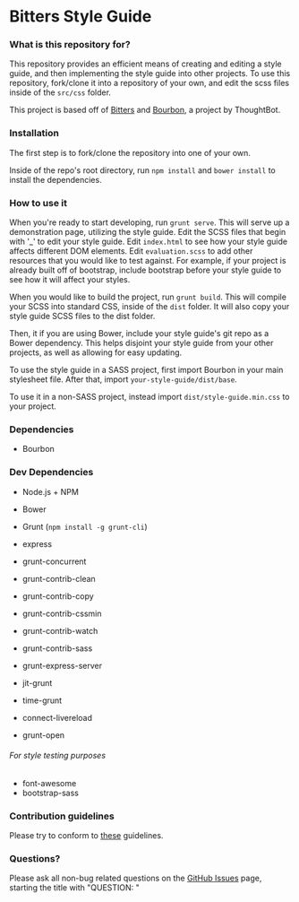 # Bitters Style Guide #

### What is this repository for? ###

This repository provides an efficient means of creating and editing a style guide, and then implementing the style guide into other projects.
To use this repository, fork/clone it into a repository of your own, and edit the scss files inside of the `src/css` folder.

This project is based off of [Bitters](https://github.com/thoughtbot/bitters) and [Bourbon](https://github.com/thoughtbot/bourbon), a project by ThoughtBot.

### Installation ###

The first step is to fork/clone the repository into one of your own.

Inside of the repo's root directory, run `npm install` and `bower install` to install the dependencies.

### How to use it ###

When you're ready to start developing, run `grunt serve`. This will serve up a demonstration page, utilizing the style guide. Edit the SCSS files that begin with '_'
to edit your style guide. Edit `index.html` to see how your style guide affects different DOM elements. Edit `evaluation.scss` to add other resources that you would like to test against.
For example, if your project is already built off of bootstrap, include bootstrap before your style guide to see how it will affect your styles.

When you would like to build the project, run `grunt build`. This will compile your SCSS into standard CSS, inside of the `dist` folder.
It will also copy your style guide SCSS files to the dist folder.

Then, it if you are using Bower, include your style guide's git repo as a Bower dependency. This helps disjoint your style guide from your other projects, as well
as allowing for easy updating.

To use the style guide in a SASS project, first import Bourbon in your main stylesheet file.
After that, import `your-style-guide/dist/base`.

To use it in a non-SASS project, instead import `dist/style-guide.min.css` to your project.

### Dependencies ###
* Bourbon

### Dev Dependencies ###
* Node.js + NPM
* Bower
* Grunt (`npm install -g grunt-cli`)

* express
* grunt-concurrent
* grunt-contrib-clean
* grunt-contrib-copy
* grunt-contrib-cssmin
* grunt-contrib-watch
* grunt-contrib-sass
* grunt-express-server
* jit-grunt
* time-grunt
* connect-livereload
* grunt-open

###### For style testing purposes
* font-awesome
* bootstrap-sass

### Contribution guidelines ###

Please try to conform to [these](https://github.com/angular/angular.js/blob/master/CONTRIBUTING.md#commit-message-format) guidelines.

### Questions? ###

Please ask all non-bug related questions on the [GitHub Issues](https://github.com/Awk34/bitters-style-guide/issues) page, starting the title with "QUESTION: "
